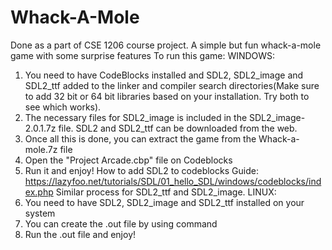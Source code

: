 # Whack-A-Mole
Done as a part of CSE 1206 course project. A simple but fun whack-a-mole game with some surprise features
To run this game:
WINDOWS:
1. You need to have CodeBlocks installed and SDL2, SDL2_image and SDL2_ttf added to the linker and compiler search directories(Make sure to add 32 bit or 64 bit libraries based on your installation. Try both to see which works).
2. The necessary files for SDL2_image is included in the SDL2_image-2.0.1.7z file. SDL2 and SDL2_ttf can be downloaded from the web.
3. Once all this is done, you can extract the game from the Whack-a-mole.7z file
4. Open the "Project Arcade.cbp" file on Codeblocks
5. Run it and enjoy!
How to add SDL2 to codeblocks Guide: https://lazyfoo.net/tutorials/SDL/01_hello_SDL/windows/codeblocks/index.php
Similar process for SDL2_ttf and SDL2_image.
LINUX:
1. You need to have SDL2, SDL2_image and SDL2_ttf installed on your system
2. You can create the .out file by using command
3. Run the .out file and enjoy!
